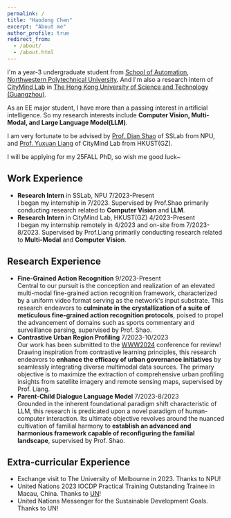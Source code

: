 ```yaml
---
permalink: /
title: "Haodong Chen"
excerpt: "About me"
author_profile: true
redirect_from: 
  - /about/
  - /about.html
---
```


I'm a year-3 undergraduate student from [School of Automation](https://zdhxy.nwpu.edu.cn/), [Northwestern Polytechnical University](https://www.nwpu.edu.cn/). And I'm also a research intern of [CityMind Lab](https://citymind.top/) in [The Hong Kong University of Science and Technology (Guangzhou)](https://www.hkust-gz.edu.cn/). 

As an EE major student, I have more than a passing interest in artificial intelligence. So my research interests include **Computer Vision, Multi-Modal, and Large Language Model(LLM)**.

I am very fortunate to be advised by [Prof. Dian Shao](https://scholar.google.com/citations?user=amxDSLoAAAAJ&hl=en) of SSLab from NPU, and [Prof. Yuxuan Liang](http://yuxuanliang.com/) of CityMind Lab from HKUST(GZ).

I will be applying for my 25FALL PhD, so wish me good luck~




Work Experience
------
- **Research Intern** in SSLab, NPU 7/2023-Present<br>
I began my internship in 7/2023. Supervised by Prof.Shao primarily conducting research related to **Computer Vision** and **LLM**.
- **Research Intern** in CityMind Lab, HKUST(GZ) 4/2023-Present<br>
I began my internship remotely in 4/2023 and on-site from 7/2023-8/2023. Supervised by Prof.Liang primarily conducting research related to **Multi-Modal** and **Computer Vision**.




Research Experience
------
- **Fine-Grained Action Recognition**    9/2023-Present<br>
Central to our pursuit is the conception and realization of an elevated multi-modal fine-grained action recognition framework, characterized by a uniform video format serving as the network's input substrate. This research endeavors to **culminate in the crystallization of a suite of meticulous fine-grained action recognition protocols**, poised to propel the advancement of domains such as sports commentary and surveillance parsing, supervised by Prof. Shao.
- **Contrastive Urban Region Profiling**             7/2023-10/2023<br>
Our work has been submitted to the [WWW2024](https://www2024.thewebconf.org/) conference for review!<br>
Drawing inspiration from contrastive learning principles, this research endeavors to **enhance the efficacy of urban governance initiatives** by seamlessly integrating diverse multimodal data sources. The primary objective is to maximize the extraction of comprehensive urban profiling insights from satellite imagery and remote sensing maps, supervised by Prof. Liang.
- **Parent-Child Dialogue Language Model**           7/2023-8/2023<br>
Grounded in the inherent foundational paradigm shift characteristic of LLM, this research is predicated upon a novel paradigm of human-computer interaction. Its ultimate objective revolves around the nuanced cultivation of familial harmony to **establish an advanced and harmonious framework capable of reconfiguring the familial landscape**, supervised by Prof. Shao.


Extra-curricular Experience
------
- Exchange visit to The University of Melbourne in 2023. Thanks to NPU!
- United Nations 2023 IOCDP Practical Training Outstanding Trainee in Macau, China. Thanks to [UN](https://www.un.org/en/)!
- United Nations Messenger for the Sustainable Development Goals. Thanks to UN!


